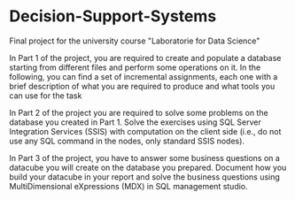 # Decision-Support-Systems

Final project for the university course "Laboratorie for Data Science"

 In Part 1 of the project, you are required to create and populate a database starting from
 different files and perform some operations on it. In the following, you can find a set of
 incremental assignments, each one with a brief description of what you are required to
 produce and what tools you can use for the task

  In Part 2 of the project you are required to solve some problems on the database you created
 in Part 1. Solve the exercises using SQL Server Integration Services (SSIS) with computation
 on the client side (i.e., do not use any SQL command in the nodes, only standard SSIS nodes).

In Part 3 of the project, you have to answer some business questions on a datacube you
 will create on the database you prepared. Document how you build your datacube in your
 report and solve the business questions using MultiDimensional eXpressions (MDX) in SQL
 management studio.
